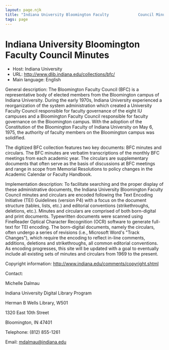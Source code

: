 ```yaml
---
layout: page.njk
title: "Indiana University Bloomington Faculty             Council Minutes"
tags: page
---
```

# Indiana University Bloomington Faculty             Council Minutes




* Host: Indiana University
* URL: <http://www.dlib.indiana.edu/collections/bfc/>
* Main language: English



General description: The Bloomington Faculty Council (BFC) is
 a representative body of elected members from the
 Bloomington campus of Indiana University. During the
 early 1970s, Indiana University experienced a
 reorganization of the system administration which
 created a University Faculty Council responsible for
 faculty governance of the eight IU campuses and a
 Bloomington Faculty Council responsible for faculty
 governance on the Bloomington campus. With the adoption
 of the Constitution of the Bloomington Faculty of
 Indiana University on May 6, 1975, the authority of
 faculty members on the Bloomington campus was
 solidified.
 

 The digitized BFC collection features two key
 documents: BFC minutes and circulars. The BFC minutes
 are verbatim transcriptions of the monthly BFC meetings
 from each academic year. The circulars are
 supplementary documents that often serve as the basis
 of discussions at BFC meetings and range in scope from
 Memorial Resolutions to policy changes in the Academic
 Calendar or Faculty Handbook.



Implementation description:
 To facilitate searching and the proper
 display of these administrative documents, the Indiana
 University Bloomington Faculty Council minutes and
 circulars are encoded following the Text Encoding
 Initiative (TEI) Guidelines (version P4) with a focus
 on the document structure (tables, lists, etc.) and
 editorial conventions (strikethroughs, deletions,
 etc.). Minutes and circulars are comprised of both
 born-digital and print documents. Typewritten documents
 were scanned using FineReader Optical Character
 Recognition (OCR) software to generate full-text for
 TEI encoding. The born-digital documents, namely the
 circulars, often undergo a series of revisions (i.e.,
 Microsoft Word's "Track Changes"), which require the
 encoding to reflect in-line comments, additions,
 deletions and strikethroughs, all common editorial
 conventions. As encoding progresses, this site will be
 updated with a goal to eventually include all existing
 sets of minutes and circulars from 1969 to the
 present.



Copyright information: 
 http://www.indiana.edu/comments/copyright.shtml



Contact:
 



Michelle Dalmau


Indiana University Digital Library
 Program
 
 Herman B Wells Library, W501
 
 1320 East 10th Street
 
 Bloomington, IN 47401



Telephone: (812) 855-1261



Email: [mdalmau@indiana.edu](mailto:mdalmau@indiana.edu)






